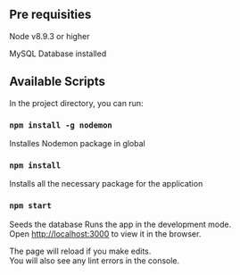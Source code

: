 
## Pre requisities


Node v8.9.3 or higher


MySQL Database installed



## Available Scripts

In the project directory, you can run:

### `npm install -g nodemon`

Installes Nodemon package in global

### `npm install`


Installs all the necessary package for the application

### `npm start`

Seeds the database
Runs the app in the development mode.<br>
Open [http://localhost:3000](http://localhost:3000) to view it in the browser.

The page will reload if you make edits.<br>
You will also see any lint errors in the console.
